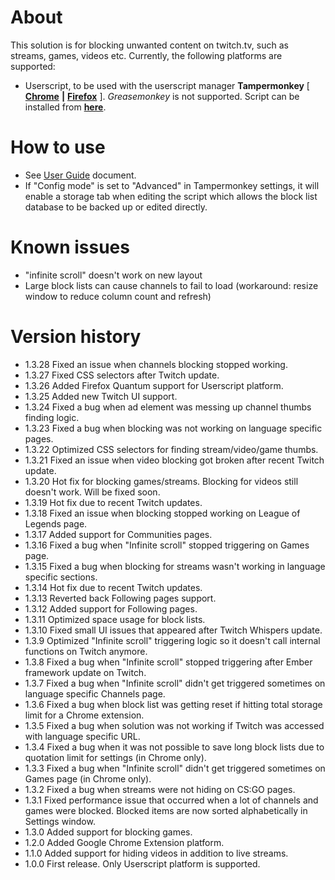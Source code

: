 # About
This solution is for blocking unwanted content on twitch.tv, such as streams, games, videos etc. Currently, the following platforms are supported:
- Userscript, to be used with the userscript manager **Tampermonkey** [ [**Chrome**](https://chrome.google.com/webstore/detail/tampermonkey/dhdgffkkebhmkfjojejmpbldmpobfkfo?hl=en) **|** [**Firefox**](https://addons.mozilla.org/en-US/firefox/addon/tampermonkey/) ]. *Greasemonkey* is not supported. Script can be installed from [**here**](https://github.com/r3t3ch/hide-unwanted-streams-on-twitch/raw/master/dist/userscript/husot.user.js).

# How to use
- See [User Guide](https://github.com/LinogeFly/hide-unwanted-streams-on-twitch/tree/master/docs/user-guide.md) document.
- If "Config mode" is set to "Advanced" in Tampermonkey settings, it will enable a storage tab when editing the script which allows the block list database to be backed up or edited directly.

# Known issues
- "infinite scroll" doesn't work on new layout
- Large block lists can cause channels to fail to load (workaround: resize window to reduce column count and refresh)

# Version history
- 1.3.28 Fixed an issue when channels blocking stopped working.
- 1.3.27 Fixed CSS selectors after Twitch update.
- 1.3.26 Added Firefox Quantum support for Userscript platform.
- 1.3.25 Added new Twitch UI support.
- 1.3.24 Fixed a bug when ad element was messing up channel thumbs finding logic.
- 1.3.23 Fixed a bug when blocking was not working on language specific pages.
- 1.3.22 Optimized CSS selectors for finding stream/video/game thumbs.
- 1.3.21 Fixed an issue when video blocking got broken after recent Twitch update.
- 1.3.20 Hot fix for blocking games/streams. Blocking for videos still doesn't work. Will be fixed soon.
- 1.3.19 Hot fix due to recent Twitch updates.
- 1.3.18 Fixed an issue when blocking stopped working on League of Legends page.
- 1.3.17 Added support for Communities pages.
- 1.3.16 Fixed a bug when "Infinite scroll" stopped triggering on Games page.
- 1.3.15 Fixed a bug when blocking for streams wasn't working in language specific sections.
- 1.3.14 Hot fix due to recent Twitch updates.
- 1.3.13 Reverted back Following pages support.
- 1.3.12 Added support for Following pages.
- 1.3.11 Optimized space usage for block lists.
- 1.3.10 Fixed small UI issues that appeared after Twitch Whispers update.
- 1.3.9 Optimized "Infinite scroll" triggering logic so it doesn't call internal functions on Twitch anymore.
- 1.3.8 Fixed a bug when "Infinite scroll" stopped triggering after Ember framework update on Twitch.
- 1.3.7 Fixed a bug when "Infinite scroll" didn't get triggered sometimes on language specific Channels page.
- 1.3.6 Fixed a bug when block list was getting reset if hitting total storage limit for a Chrome extension.
- 1.3.5 Fixed a bug when solution was not working if Twitch was accessed with language specific URL.
- 1.3.4 Fixed a bug when it was not possible to save long block lists due to quotation limit for settings (in Chrome only).
- 1.3.3 Fixed a bug when "Infinite scroll" didn't get triggered sometimes on Games page (in Chrome only).
- 1.3.2 Fixed a bug when streams were not hiding on CS:GO pages.
- 1.3.1 Fixed performance issue that occurred when a lot of channels and games were blocked. Blocked items are now sorted alphabetically in Settings window.
- 1.3.0 Added support for blocking games.
- 1.2.0 Added Google Chrome Extension platform.
- 1.1.0 Added support for hiding videos in addition to live streams.
- 1.0.0 First release. Only Userscript platform is supported.
